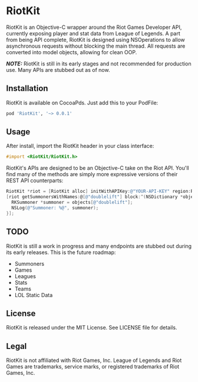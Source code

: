 RiotKit
=======

RiotKit is an Objective-C wrapper around the Riot Games Developer API, currently exposing player and stat data from League of Legends. A part from being API complete, RiotKit is designed using NSOperations to allow asynchronous requests without blocking the main thread. All requests are converted into model objects, allowing for clean OOP.

***NOTE:*** RiotKit is still in its early stages and not recommended for production use. Many APIs are stubbed out as of now.

## Installation

RiotKit is available on CocoaPds. Just add this to your PodFile:

```ruby
pod 'RiotKit', '~> 0.0.1'
```

## Usage

After install, import the RiotKit header in your class interface:

```objective-c
#import <RiotKit/RiotKit.h>
```

RiotKit's APIs are designed to be an Objective-C take on the Riot API. You'll find many of the methods are simply more expressive versions of their REST API counterparts:

```objective-c
RiotKit *riot = [RiotKit alloc] initWithAPIKey:@"YOUR-API-KEY" region:RKRegionNorthAmerica];
[riot getSummonersWithNames:@[@"doublelift"] block:^(NSDictionary *objects, NSError *error) {
  RKSummoner *summoner = objects[@"doublelift"];
  NSLog(@"Summoner: %@", summoner);
}];
```

## TODO

RiotKit is still a work in progress and many endpoints are stubbed out during its early releases. This is the future roadmap:

- Summoners
- Games
- Leagues
- Stats
- Teams
- LOL Static Data

## License

RiotKit is released under the MIT License. See LICENSE file for details.

## Legal

RiotKit is not affiliated with Riot Games, Inc. League of Legends and Riot Games are trademarks, service marks, or registered trademarks of Riot Games, Inc.
